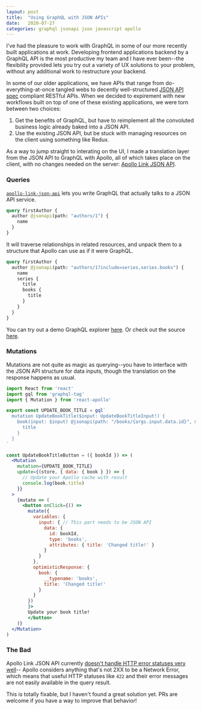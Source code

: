 ```yaml
---
layout: post
title:  "Using GraphQL with JSON APIs"
date:   2020-07-27
categories: graphql jsonapi json javascript apollo
---
```



I've had the pleasure to work with GraphQL in some of our more recently built
applications at work. Developing frontend applications backend by a GraphQL API
is the most productive my team and I have ever been--the flexibility provided
lets you try out a variety of UX solutions to your problem, without any
additional work to restructure your backend.

In some of our older applications, we have APIs that range from
do-everything-at-once tangled webs to decently well-structured [JSON API spec](https://jsonapi.org/)
compliant RESTful APIs. When we decided to expirement with new workflows built on top of
one of these existing applications, we were torn between two choices:

1. Get the benefits of GraphQL, but have to reimplement all the convoluted
     business logic already baked into a JSON API.
2. Use the existing JSON API, but be stuck with managing resources on the
     client using something like Redux.

As a way to jump straight to interating on the UI, I made a translation layer
from the JSON API to GraphQL with Apollo, all of which takes place on the client,
with no changes needed on the server: [Apollo Link JSON API](https://github.com/Rsullivan00/apollo-link-json-api).


### Queries

[`apollo-link-json-api`](https://github.com/Rsullivan00/apollo-link-json-api) lets you
write GraphQL that actually talks to a JSON API service.


```graphql
query firstAuthor {
  author @jsonapi(path: "authors/1") {
    name
  }
}
```

It will traverse relationships in related resources, and unpack them to a
structure that Apollo can use as if it were GraphQL.

```graphql
query firstAuthor {
  author @jsonapi(path: "authors/1?include=series,series.books") {
    name
    series {
      title
      books {
        title
      }
    }
  }
}
```

You can try out a demo GraphQL explorer [here](https://optimistic-wozniak-806209.netlify.app/).
Or check out the source [here](https://github.com/Rsullivan00/apollo-link-json-api).


### Mutations

Mutations are not quite as magic as querying--you have to interface
with the JSON API structure for data inputs, though the translation on the
response happens as usual.


```jsx
import React from 'react'
import gql from 'graphql-tag'
import { Mutation } from 'react-apollo'

export const UPDATE_BOOK_TITLE = gql`
  mutation UpdateBookTitle($input: UpdateBookTitleInput!) {
    book(input: $input) @jsonapi(path: "/books/{args.input.data.id}", method: "PATCH") {
      title
    }
  }
`

const UpdateBookTitleButton = ({ bookId }) => (
  <Mutation
    mutation={UPDATE_BOOK_TITLE}
    update={(store, { data: { book } }) => {
      // Update your Apollo cache with result
      console.log(book.title)
    }}
  >
    {mutate => (
      <button onClick={() =>
        mutate({
          variables: {
            input: { // This part needs to be JSON API
              data: {
                id: bookId,
                type: 'books',
                attributes: { title: 'Changed title!' }
              }
            }
          },
          optimisticResponse: {
            book: {
              __typename: 'books',
              title: 'Changed title!'
            }
          }
        })
        }>
        Update your book title!
        </button>
    )}
  </Mutation>
)
```


### The Bad


Apollo Link JSON API currently [doesn't handle HTTP error statuses very well](https://github.com/Rsullivan00/apollo-link-json-api/issues/26)--
Apollo considers anything that's not 2XX to be a Network Error, which means that
useful HTTP statuses like `422` and their error messages are not easily
available in the query result.


This is totally fixable, but I haven't found a great solution yet. PRs are
welcome if you have a way to improve that behavior!

